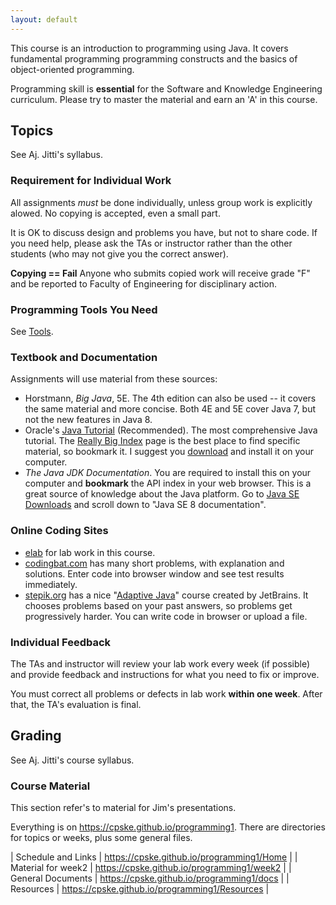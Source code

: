 ```yaml
---
layout: default
---
```

This course is an introduction to programming using Java.  It covers fundamental programming
programming constructs and the basics of object-oriented programming.   

Programming skill is **essential** for the Software and Knowledge Engineering curriculum. Please try to master the material and earn an 'A' in this course.

## Topics

See Aj. Jitti's syllabus.


### Requirement for Individual Work

All assignments *must* be done individually, unless group work is explicitly alowed.  No copying is accepted, even a small part.

It is OK to discuss design and problems you have, but not to share code.  If you need help, please ask the TAs or instructor rather than the other students (who may not give you the correct answer).

**Copying == Fail**  Anyone who submits copied work will receive grade "F" and be reported to Faculty of Engineering for disciplinary action.

### Programming Tools You Need

See [Tools](Tools.md).

### Textbook and Documentation

Assignments will use material from these sources:

* Horstmann, *Big Java*, 5E. The 4th edition can also be used -- it covers the same material and more concise. Both 4E and 5E cover Java 7, but not the new features in Java 8.
* Oracle's [Java Tutorial](https://docs.oracle.com/javase/tutorial/) (Recommended). The most comprehensive Java tutorial.  The [Really Big Index](https://docs.oracle.com/javase/tutorial/reallybigindex.html) page is the best place to find specific material, so bookmark it.  I suggest you [download](http://www.oracle.com/technetwork/java/javase/java-tutorial-downloads-2005894.html) and install it on your computer. 
* *The Java JDK Documentation*. You are required to install this on your computer and **bookmark** the API index in your web browser. This is a great source of knowledge about the Java platform. Go to [Java SE Downloads](http://www.oracle.com/technetwork/java/javase/downloads/index.html) and scroll down to "Java SE 8 documentation".

### Online Coding Sites

* [elab](http://elab.cpe.ku.ac.th) for lab work in this course.
* [codingbat.com](http://codingbat.com/java) has many short problems, with explanation and solutions. Enter code into browser window and see test results immediately.
* [stepik.org](https://stepik.org) has a nice "[Adaptive Java](https://stepik.org/2403)" course created by JetBrains.  It chooses problems based on your past answers, so problems get progressively harder.  You can write code in browser or upload a file.

### Individual Feedback

The TAs and instructor will review your lab work every week (if possible) and provide feedback and instructions for what you need to fix or improve.  

You must correct all problems or defects in lab work **within one week**.  After that, the TA's evaluation is final.

## Grading

See Aj. Jitti's course syllabus.

### Course Material

This section refer's to material for Jim's presentations.

Everything is on https://cpske.github.io/programming1. There are directories for topics or weeks, plus some general files.

| Schedule and Links | https://cpske.github.io/programming1/Home |
| Material for week2 | https://cpske.github.io/programming1/week2 |
| General Documents  | https://cpske.github.io/programming1/docs  |
| Resources          | https://cpske.github.io/programming1/Resources |


